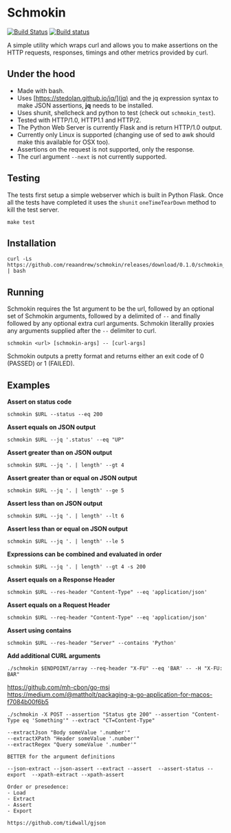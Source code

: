 # Schmokin

[![Build Status](https://travis-ci.org/reaandrew/schmokin.svg?branch=master)](https://travis-ci.org/reaandrew/schmokin)
[![Build status](https://ci.appveyor.com/api/projects/status/vmplaucxbdomlpoc?svg=true)](https://ci.appveyor.com/project/REAANDREW/schmokin)

A simple utility which wraps curl and allows you to make assertions on the HTTP requests, responses, timings and other metrics provided by curl.

## Under the hood

- Made with bash.
- Uses [https://stedolan.github.io/jq/](jq) and the jq expression syntax to make JSON assertions, **jq** needs to be installed.
- Uses shunit, shellcheck and python to test (check out `schmokin_test`).
- Tested with HTTP/1.0, HTTP1.1 and HTTP/2. 
- The Python Web Server is currently Flask and is return HTTP/1.0 output.
- Currently only Linux is supported (changing use of sed to awk should make this available for OSX too).
- Assertions on the request is not supported, only the response.
- The curl argument `--next` is not currently supported.

## Testing

The tests first setup a simple webserver which is built in Python Flask.  Once all the tests have completed it uses the `shunit` `oneTimeTearDown` method to kill the test server.

```
make test
```

## Installation

```
curl -Ls https://github.com/reaandrew/schmokin/releases/download/0.1.0/schmokin_install | bash
```

## Running

Schmokin requires the 1st argument to be the url, followed by an optional set of Schmokin arguments, followed by a delimited of `--` and finally followed by any optional extra curl arguments.  Schmokin literallly proxies any arguments supplied after the `--` delimiter to curl.

```
schmokin <url> [schmokin-args] -- [curl-args]
```
Schmokin outputs a pretty format and returns either an exit code of 0 (PASSED) or 1 (FAILED).

## Examples

**Assert on status code**

```
schmokin $URL --status --eq 200
```

**Assert equals on JSON output**

```
schmokin $URL --jq '.status' --eq "UP"
```

**Assert greater than on JSON output**

```
schmokin $URL --jq '. | length' --gt 4
```

**Assert greater than or equal on JSON output**

```
schmokin $URL --jq '. | length' --ge 5
```

**Assert less than on JSON output**

```
schmokin $URL --jq '. | length' --lt 6
```

**Assert less than or equal on JSON output**

```
schmokin $URL --jq '. | length' --le 5
```

**Expressions can be combined and evaluated in order**

```
schmokin $URL --jq '. | length' --gt 4 -s 200
```

**Assert equals on a Response Header**

```
schmokin $URL --res-header "Content-Type" --eq 'application/json'
```

**Assert equals on a Request Header**

```
schmokin $URL --req-header "Content-Type" --eq 'application/json'
```

**Assert using contains**

```
schmokin $URL --res-header "Server" --contains 'Python'
```

**Add additional CURL arguments**

```
./schmokin $ENDPOINT/array --req-header "X-FU" --eq 'BAR' -- -H "X-FU: BAR"
```


https://github.com/mh-cbon/go-msi
https://medium.com/@mattholt/packaging-a-go-application-for-macos-f7084b00f6b5

```
./schmokin -X POST --assertion "Status gte 200" --assertion "Content-Type eq 'Something'" --extract "CT=Content-Type"

--extractJson "Body someValue '.number'"
--extractXPath "Header someValue '.number'"
--extractRegex "Query someValue '.number'"

BETTER for the argument definitions 

--json-extract --json-assert --extract --assert  --assert-status --export  --xpath-extract --xpath-assert

Order or presedence:
- Load
- Extract
- Assert
- Export

https://github.com/tidwall/gjson
```
